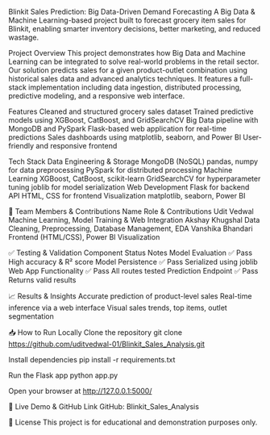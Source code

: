 Blinkit Sales Prediction: Big Data-Driven Demand Forecasting
A Big Data & Machine Learning-based project built to forecast grocery item sales for Blinkit, enabling smarter inventory decisions, better marketing, and reduced wastage.

Project Overview
This project demonstrates how Big Data and Machine Learning can be integrated to solve real-world problems in the retail sector. Our solution predicts sales for a given product-outlet combination using historical sales data and advanced analytics techniques. It features a full-stack implementation including data ingestion, distributed processing, predictive modeling, and a responsive web interface.

Features
Cleaned and structured grocery sales dataset
Trained predictive models using XGBoost, CatBoost, and GridSearchCV
Big Data pipeline with MongoDB and PySpark
Flask-based web application for real-time predictions
Sales dashboards using matplotlib, seaborn, and Power BI
User-friendly and responsive frontend

Tech Stack
Data Engineering & Storage
MongoDB (NoSQL)
pandas, numpy for data preprocessing
PySpark for distributed processing
Machine Learning
XGBoost, CatBoost, scikit-learn
GridSearchCV for hyperparameter tuning
joblib for model serialization
Web Development
Flask for backend API
HTML, CSS for frontend
Visualization
matplotlib, seaborn, Power BI

👥 Team Members & Contributions
Name	Role & Contributions
Udit Vedwal	Machine Learning, Model Training & Web Integration
Akshay Khugshal	Data Cleaning, Preprocessing, Database Management, EDA
Vanshika Bhandari	Frontend (HTML/CSS), Power BI Visualization

✅ Testing & Validation
Component	Status	Notes
Model Evaluation	✅ Pass	High accuracy & R² score
Model Persistence	✅ Pass	Serialized using joblib
Web App Functionality	✅ Pass	All routes tested
Prediction Endpoint	✅ Pass	Returns valid results

📈 Results & Insights
Accurate prediction of product-level sales
Real-time inference via a web interface
Visual sales trends, top items, outlet segmentation

📥 How to Run Locally
Clone the repository
git clone https://github.com/uditvedwal-01/Blinkit_Sales_Analysis.git

Install dependencies
pip install -r requirements.txt

Run the Flask app
python app.py

Open your browser at
http://127.0.0.1:5000/

🔗 Live Demo & GitHub Link
GitHub: Blinkit_Sales_Analysis

📄 License
This project is for educational and demonstration purposes only.

